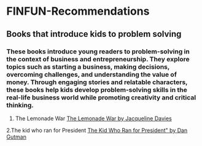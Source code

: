 # FINFUN-Recommendations 
## Books that introduce kids to problem solving 

### These books introduce young readers to problem-solving in the context of business and entrepreneurship. They explore topics such as starting a business, making decisions, overcoming challenges, and understanding the value of money. Through engaging stories and relatable characters, these books help kids develop problem-solving skills in the real-life business world while promoting creativity and critical thinking.

1. The Lemonade War 
[The Lemonade War by Jacqueline Davies](https://www.amazon.in/Lemonade-War-Three-Books-One/dp/1328530809/ref=sr_1_1?crid=2QF0Z54SVXQ72&amp;keywords=The+Lemonade+War%2522+by+Jacqueline+Davies&amp;qid=1689528901&amp;sprefix=the+lemonade+war+by+jacqueline+davies%252Caps%252C472&amp;sr=8-1&_encoding=UTF8&tag=srishmasunku-21&linkCode=ur2&linkId=af361b246e098644859293a5a18fe01d&camp=3638&creative=24630)

2.The kid who ran for President
[The Kid Who Ran for President" by Dan Gutman](https://www.amazon.in/Kid-Who-Ran-President-Paperback/dp/0545442133/ref=sr_1_1?crid=3K417ILZ8N6GJ&amp;keywords=%2522The+Kid+Who+Ran+for+President%2522+by+Dan+Gutman&amp;qid=1689529648&amp;sprefix=the+kid+who+ran+for+president+by+dan+gutman%252Caps%252C491&amp;sr=8-1&_encoding=UTF8&tag=srishmasunku-21&linkCode=ur2&linkId=38cce9c69420bf83215d28078d88631a&camp=3638&creative=24630)
